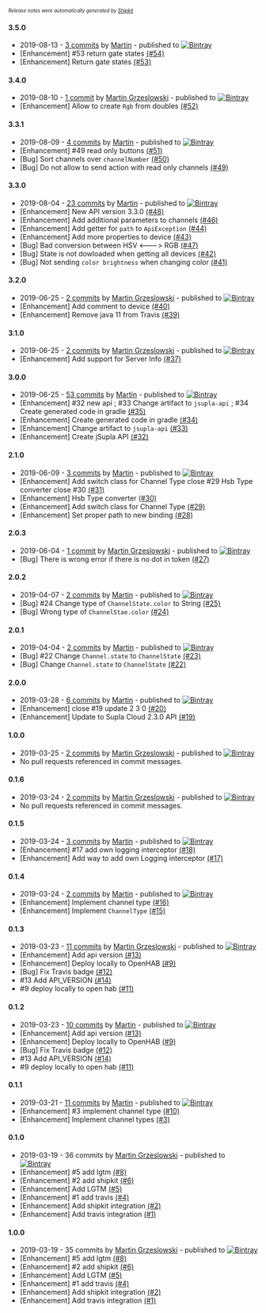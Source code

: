 <sup><sup>*Release notes were automatically generated by [Shipkit](http://shipkit.org/)*</sup></sup>

#### 3.5.0
 - 2019-08-13 - [3 commits](https://github.com/magx2/jSuplaApi/compare/v3.4.0...v3.5.0) by [Martin](https://github.com/magx2) - published to [![Bintray](https://img.shields.io/badge/Bintray-3.5.0-green.svg)](https://bintray.com/big-boy/bigboy/jSuplaApi/3.5.0)
 - [Enhancement] #53 return gate states [(#54)](https://github.com/magx2/jSuplaApi/pull/54)
 - [Enhancement] Return gate states [(#53)](https://github.com/magx2/jSuplaApi/issues/53)

#### 3.4.0
 - 2019-08-10 - [1 commit](https://github.com/magx2/jSuplaApi/compare/v3.3.1...v3.4.0) by [Martin Grzeslowski](https://github.com/magx2) - published to [![Bintray](https://img.shields.io/badge/Bintray-3.4.0-green.svg)](https://bintray.com/big-boy/bigboy/jSuplaApi/3.4.0)
 - [Enhancement] Allow to create `Rgb` from doubles [(#52)](https://github.com/magx2/jSuplaApi/issues/52)

#### 3.3.1
 - 2019-08-09 - [4 commits](https://github.com/magx2/jSuplaApi/compare/v3.3.0...v3.3.1) by [Martin](https://github.com/magx2) - published to [![Bintray](https://img.shields.io/badge/Bintray-3.3.1-green.svg)](https://bintray.com/big-boy/bigboy/jSuplaApi/3.3.1)
 - [Enhancement] #49 read only buttons [(#51)](https://github.com/magx2/jSuplaApi/pull/51)
 - [Bug] Sort channels over `channelNumber` [(#50)](https://github.com/magx2/jSuplaApi/issues/50)
 - [Bug] Do not allow to send action with read only channels [(#49)](https://github.com/magx2/jSuplaApi/issues/49)

#### 3.3.0
 - 2019-08-04 - [23 commits](https://github.com/magx2/jSuplaApi/compare/v3.2.0...v3.3.0) by [Martin](https://github.com/magx2) - published to [![Bintray](https://img.shields.io/badge/Bintray-3.3.0-green.svg)](https://bintray.com/big-boy/bigboy/jSuplaApi/3.3.0)
 - [Enhancement] New API version 3.3.0 [(#48)](https://github.com/magx2/jSuplaApi/pull/48)
 - [Enhancement] Add additional parameters to channels  [(#46)](https://github.com/magx2/jSuplaApi/issues/46)
 - [Enhancement] Add getter for `path` to `ApiException` [(#44)](https://github.com/magx2/jSuplaApi/issues/44)
 - [Enhancement] Add more properties to device [(#43)](https://github.com/magx2/jSuplaApi/issues/43)
 - [Bug] Bad conversion between HSV <---> RGB [(#47)](https://github.com/magx2/jSuplaApi/issues/47)
 - [Bug] State is not dowloaded when getting all devices [(#42)](https://github.com/magx2/jSuplaApi/issues/42)
 - [Bug] Not sending `color brightness` when changing color [(#41)](https://github.com/magx2/jSuplaApi/issues/41)

#### 3.2.0
 - 2019-06-25 - [2 commits](https://github.com/magx2/jSuplaApi/compare/v3.1.0...v3.2.0) by [Martin Grzeslowski](https://github.com/magx2) - published to [![Bintray](https://img.shields.io/badge/Bintray-3.2.0-green.svg)](https://bintray.com/big-boy/bigboy/jSuplaApi/3.2.0)
 - [Enhancement] Add comment to device [(#40)](https://github.com/magx2/jSuplaApi/issues/40)
 - [Enhancement] Remove java 11 from Travis [(#39)](https://github.com/magx2/jSuplaApi/issues/39)

#### 3.1.0
 - 2019-06-25 - [2 commits](https://github.com/magx2/jSuplaApi/compare/v3.0.0...v3.1.0) by [Martin Grzeslowski](https://github.com/magx2) - published to [![Bintray](https://img.shields.io/badge/Bintray-3.1.0-green.svg)](https://bintray.com/big-boy/bigboy/jSuplaApi/3.1.0)
 - [Enhancement] Add support for Server Info [(#37)](https://github.com/magx2/jSuplaApi/issues/37)

#### 3.0.0
 - 2019-06-25 - [53 commits](https://github.com/magx2/jSuplaApi/compare/v2.1.0...v3.0.0) by [Martin](https://github.com/magx2) - published to [![Bintray](https://img.shields.io/badge/Bintray-3.0.0-green.svg)](https://bintray.com/big-boy/bigboy/jSuplaApi/3.0.0)
 - [Enhancement] #32 new api ;   #33 Change artifact to `jsupla-api` ; #34 Create generated code in gradle [(#35)](https://github.com/magx2/jSuplaApi/pull/35)
 - [Enhancement] Create generated code in gradle [(#34)](https://github.com/magx2/jSuplaApi/issues/34)
 - [Enhancement] Change artifact to `jsupla-api` [(#33)](https://github.com/magx2/jSuplaApi/issues/33)
 - [Enhancement] Create jSupla API [(#32)](https://github.com/magx2/jSuplaApi/issues/32)

#### 2.1.0
 - 2019-06-09 - [3 commits](https://github.com/magx2/jSuplaApi/compare/v2.0.3...v2.1.0) by [Martin](https://github.com/magx2) - published to [![Bintray](https://img.shields.io/badge/Bintray-2.1.0-green.svg)](https://bintray.com/big-boy/bigboy/jSuplaApi/2.1.0)
 - [Enhancement] Add switch class for Channel Type close #29 Hsb Type converter close #30 [(#31)](https://github.com/magx2/jSuplaApi/pull/31)
 - [Enhancement] Hsb Type converter [(#30)](https://github.com/magx2/jSuplaApi/issues/30)
 - [Enhancement] Add switch class for Channel Type [(#29)](https://github.com/magx2/jSuplaApi/issues/29)
 - [Enhancement] Set proper path to new binding [(#28)](https://github.com/magx2/jSuplaApi/issues/28)

#### 2.0.3
 - 2019-06-04 - [1 commit](https://github.com/magx2/jSuplaApi/compare/v2.0.2...v2.0.3) by [Martin Grzeslowski](https://github.com/magx2) - published to [![Bintray](https://img.shields.io/badge/Bintray-2.0.3-green.svg)](https://bintray.com/big-boy/bigboy/jSuplaApi/2.0.3)
 - [Bug] There is wrong error if there is no dot in token [(#27)](https://github.com/magx2/jSuplaApi/issues/27)

#### 2.0.2
 - 2019-04-07 - [2 commits](https://github.com/magx2/jSuplaApi/compare/v2.0.1...v2.0.2) by [Martin](https://github.com/magx2) - published to [![Bintray](https://img.shields.io/badge/Bintray-2.0.2-green.svg)](https://bintray.com/big-boy/bigboy/jSuplaApi/2.0.2)
 - [Bug] #24 Change type of `ChannelState.color` to String [(#25)](https://github.com/magx2/jSuplaApi/pull/25)
 - [Bug] Wrong type of `ChannelStae.color` [(#24)](https://github.com/magx2/jSuplaApi/issues/24)

#### 2.0.1
 - 2019-04-04 - [2 commits](https://github.com/magx2/jSuplaApi/compare/v2.0.0...v2.0.1) by [Martin](https://github.com/magx2) - published to [![Bintray](https://img.shields.io/badge/Bintray-2.0.1-green.svg)](https://bintray.com/big-boy/bigboy/jSuplaApi/2.0.1)
 - [Bug] #22 Change `Channel.state` to `ChannelState` [(#23)](https://github.com/magx2/jSuplaApi/pull/23)
 - [Bug] Change `Channel.state` to `ChannelState` [(#22)](https://github.com/magx2/jSuplaApi/issues/22)

#### 2.0.0
 - 2019-03-28 - [6 commits](https://github.com/magx2/jSuplaApi/compare/v1.0.0...v2.0.0) by [Martin](https://github.com/magx2) - published to [![Bintray](https://img.shields.io/badge/Bintray-2.0.0-green.svg)](https://bintray.com/big-boy/bigboy/jSuplaApi/2.0.0)
 - [Enhancement] close #19 update 2 3 0 [(#20)](https://github.com/magx2/jSuplaApi/pull/20)
 - [Enhancement] Update to Supla Cloud 2.3.0 API [(#19)](https://github.com/magx2/jSuplaApi/issues/19)

#### 1.0.0
 - 2019-03-25 - [2 commits](https://github.com/magx2/jSuplaApi/compare/v0.1.6...v1.0.0) by [Martin Grzeslowski](https://github.com/magx2) - published to [![Bintray](https://img.shields.io/badge/Bintray-1.0.0-green.svg)](https://bintray.com/big-boy/bigboy/jSuplaApi/1.0.0)
 - No pull requests referenced in commit messages.

#### 0.1.6
 - 2019-03-24 - [2 commits](https://github.com/magx2/jSuplaApi/compare/v0.1.5...v0.1.6) by [Martin Grzeslowski](https://github.com/magx2) - published to [![Bintray](https://img.shields.io/badge/Bintray-0.1.6-green.svg)](https://bintray.com/big-boy/bigboy/jSuplaApi/0.1.6)
 - No pull requests referenced in commit messages.

#### 0.1.5
 - 2019-03-24 - [3 commits](https://github.com/magx2/jSuplaApi/compare/v0.1.4...v0.1.5) by [Martin](https://github.com/magx2) - published to [![Bintray](https://img.shields.io/badge/Bintray-0.1.5-green.svg)](https://bintray.com/big-boy/bigboy/jSuplaApi/0.1.5)
 - [Enhancement] #17 add own logging interceptor [(#18)](https://github.com/magx2/jSuplaApi/pull/18)
 - [Enhancement] Add way to add own Logging interceptor [(#17)](https://github.com/magx2/jSuplaApi/issues/17)

#### 0.1.4
 - 2019-03-24 - [2 commits](https://github.com/magx2/jSuplaApi/compare/v0.1.3...v0.1.4) by [Martin](https://github.com/magx2) - published to [![Bintray](https://img.shields.io/badge/Bintray-0.1.4-green.svg)](https://bintray.com/big-boy/bigboy/jSuplaApi/0.1.4)
 - [Enhancement] Implement channel type [(#16)](https://github.com/magx2/jSuplaApi/pull/16)
 - [Enhancement] Implement `ChannelType` [(#15)](https://github.com/magx2/jSuplaApi/issues/15)

#### 0.1.3
 - 2019-03-23 - [11 commits](https://github.com/magx2/jSuplaApi/compare/v0.1.1...v0.1.3) by [Martin Grzeslowski](https://github.com/magx2) - published to [![Bintray](https://img.shields.io/badge/Bintray-0.1.3-green.svg)](https://bintray.com/big-boy/bigboy/jSuplaApi/0.1.3)
 - [Enhancement] Add api version [(#13)](https://github.com/magx2/jSuplaApi/issues/13)
 - [Enhancement] Deploy locally to OpenHAB [(#9)](https://github.com/magx2/jSuplaApi/issues/9)
 - [Bug] Fix Travis badge [(#12)](https://github.com/magx2/jSuplaApi/issues/12)
 - #13 Add API_VERSION [(#14)](https://github.com/magx2/jSuplaApi/pull/14)
 - #9 deploy locally to open hab [(#11)](https://github.com/magx2/jSuplaApi/pull/11)

#### 0.1.2
 - 2019-03-23 - [10 commits](https://github.com/magx2/jSuplaApi/compare/v0.1.1...v0.1.2) by [Martin](https://github.com/magx2) - published to [![Bintray](https://img.shields.io/badge/Bintray-0.1.2-green.svg)](https://bintray.com/big-boy/bigboy/jSuplaApi/0.1.2)
 - [Enhancement] Add api version [(#13)](https://github.com/magx2/jSuplaApi/issues/13)
 - [Enhancement] Deploy locally to OpenHAB [(#9)](https://github.com/magx2/jSuplaApi/issues/9)
 - [Bug] Fix Travis badge [(#12)](https://github.com/magx2/jSuplaApi/issues/12)
 - #13 Add API_VERSION [(#14)](https://github.com/magx2/jSuplaApi/pull/14)
 - #9 deploy locally to open hab [(#11)](https://github.com/magx2/jSuplaApi/pull/11)

#### 0.1.1
 - 2019-03-21 - [11 commits](https://github.com/magx2/jSuplaApi/compare/v0.1.0...v0.1.1) by [Martin](https://github.com/magx2) - published to [![Bintray](https://img.shields.io/badge/Bintray-0.1.1-green.svg)](https://bintray.com/big-boy/bigboy/jSuplaApi/0.1.1)
 - [Enhancement] #3 implement channel type [(#10)](https://github.com/magx2/jSuplaApi/pull/10)
 - [Enhancement] Implement channel types  [(#3)](https://github.com/magx2/jSuplaApi/issues/3)

#### 0.1.0
 - 2019-03-19 - 36 commits by [Martin Grzeslowski](https://github.com/magx2) - published to [![Bintray](https://img.shields.io/badge/Bintray-0.1.0-green.svg)](https://bintray.com/big-boy/bigboy/jSuplaApi/0.1.0)
 - [Enhancement] #5 add lgtm [(#8)](https://github.com/magx2/jSuplaApi/pull/8)
 - [Enhancement] #2 add shipkit [(#6)](https://github.com/magx2/jSuplaApi/pull/6)
 - [Enhancement] Add LGTM [(#5)](https://github.com/magx2/jSuplaApi/issues/5)
 - [Enhancement] #1 add travis [(#4)](https://github.com/magx2/jSuplaApi/pull/4)
 - [Enhancement] Add shipkit integration [(#2)](https://github.com/magx2/jSuplaApi/issues/2)
 - [Enhancement] Add travis integration [(#1)](https://github.com/magx2/jSuplaApi/issues/1)

#### 1.0.0
 - 2019-03-19 - 35 commits by [Martin Grzeslowski](https://github.com/magx2) - published to [![Bintray](https://img.shields.io/badge/Bintray-1.0.0-green.svg)](https://bintray.com/big-boy/bigboy/jSuplaApi/1.0.0)
 - [Enhancement] #5 add lgtm [(#8)](https://github.com/magx2/jSuplaApi/pull/8)
 - [Enhancement] #2 add shipkit [(#6)](https://github.com/magx2/jSuplaApi/pull/6)
 - [Enhancement] Add LGTM [(#5)](https://github.com/magx2/jSuplaApi/issues/5)
 - [Enhancement] #1 add travis [(#4)](https://github.com/magx2/jSuplaApi/pull/4)
 - [Enhancement] Add shipkit integration [(#2)](https://github.com/magx2/jSuplaApi/issues/2)
 - [Enhancement] Add travis integration [(#1)](https://github.com/magx2/jSuplaApi/issues/1)

